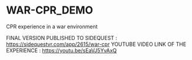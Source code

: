 # WAR-CPR_DEMO
CPR experience in a war environment

FINAL VERSION PUBLISHED TO SIDEQUEST : https://sidequestvr.com/app/2615/war-cpr
YOUTUBE VIDEO LINK OF THE EXPERIENCE : https://youtu.be/sEaVJ5YvAxQ
